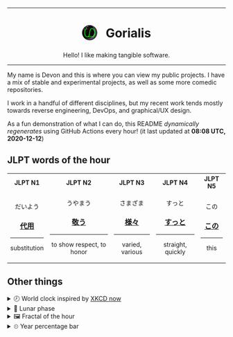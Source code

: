 ***

<h1 align="center">
<sub>
    <img src="readme/resources/avatar.png" height="36">
</sub>
&nbsp;
Gorialis
</h1>
<p align="center">
Hello! I like making tangible software.
</p>

***

My name is Devon and this is where you can view my public projects. I have a mix of stable and experimental projects, as well as some more comedic repositories.

I work in a handful of different disciplines, but my recent work tends mostly towards reverse engineering, DevOps, and graphical/UX design.

As a fun demonstration of what I can do, this README *dynamically regenerates* using GitHub Actions every hour! (it last updated at **08:08 UTC, 2020-12-12**)

<h2>JLPT words of the hour</h2>
<table>
    <tr>
        <th>JLPT N1</th>
        <th>JLPT N2</th>
        <th>JLPT N3</th>
        <th>JLPT N4</th>
        <th>JLPT N5</th>
    </tr>
    <tr>
        <td>
            <p align="center">だいよう</p>
            <h3 align="center"><b><a href="https://jisho.org/search/%E4%BB%A3%E7%94%A8">代用</a></b></h3>
            <hr>
            <p align="center">substitution</p>
        </td>
        <td>
            <p align="center">うやまう</p>
            <h3 align="center"><b><a href="https://jisho.org/search/%E6%95%AC%E3%81%86">敬う</a></b></h3>
            <hr>
            <p align="center">to show respect,<wbr> to honor</p>
        </td>
        <td>
            <p align="center">さまざま</p>
            <h3 align="center"><b><a href="https://jisho.org/search/%E6%A7%98%E3%80%85">様々</a></b></h3>
            <hr>
            <p align="center">varied,<wbr> various</p>
        </td>
        <td>
            <p align="center">すっと</p>
            <h3 align="center"><b><a href="https://jisho.org/search/%E3%81%99%E3%81%A3%E3%81%A8">すっと</a></b></h3>
            <hr>
            <p align="center">straight,<wbr> quickly</p>
        </td>
        <td>
            <p align="center">この</p>
            <h3 align="center"><b><a href="https://jisho.org/search/%E3%81%93%E3%81%AE">この</a></b></h3>
            <hr>
            <p align="center">this</p>
        </td>
    </tr>
</table>

<h2>Other things</h2>
<details>
<summary>🕗  World clock inspired by <a href="https://xkcd.com/now">XKCD now</a></summary>

> <img src="generated/now.png" width="512">

</details>
<details>
<summary>🌙 Lunar phase</summary>

The moon is approximately 94.12% through its phase ().

</details>
<details>
<summary>&#x1f5bc; Fractal of the hour</summary>

> <img src="generated/fractal.png" width="512">

</details>
<details>
<summary>&#x23f2; Year percentage bar</summary>
<pre><code>2020 [██████████████████▁▁] 94.63%</code></pre>
</details>
